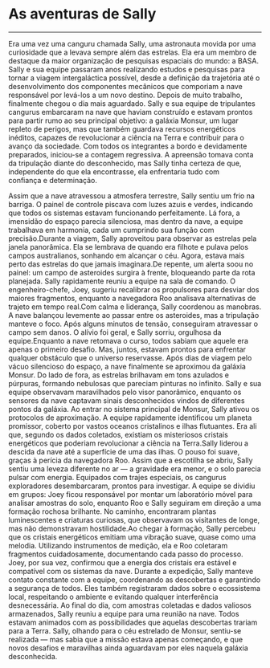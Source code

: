 # As aventuras de Sally

---

Era uma vez uma canguru chamada Sally, uma astronauta movida por uma curiosidade que a levava sempre além das estrelas.
Ela era um membro de destaque da maior organização de pesquisas espaciais do mundo: a BASA. Sally e sua equipe passaram anos realizando estudos e pesquisas para tornar a viagem intergaláctica possível, desde a definição da trajetória até o desenvolvimento dos componentes mecânicos que comporiam a nave responsável por levá-los a um novo destino.
Depois de muito trabalho, finalmente chegou o dia mais aguardado. Sally e sua equipe de tripulantes cangurus embarcaram na nave que haviam construído e estavam prontos para partir rumo ao seu principal objetivo: a galáxia Monsur, um lugar repleto de perigos, mas que também guardava recursos energéticos inéditos, capazes de revolucionar a ciência na Terra e contribuir para o avanço da sociedade.
Com todos os integrantes a bordo e devidamente preparados, iniciou-se a contagem regressiva. A apreensão tomava conta da tripulação diante do desconhecido, mas Sally tinha certeza de que, independente do que ela encontrasse, ela enfrentaria tudo com confiança e determinação.

Assim que a nave atravessou a atmosfera terrestre, Sally sentiu um frio na barriga. O painel de controle piscava com luzes azuis e verdes, indicando que todos os sistemas estavam funcionando perfeitamente. Lá fora, a imensidão do espaço parecia silenciosa, mas dentro da nave, a equipe trabalhava em harmonia, cada um cumprindo sua função com precisão.Durante a viagem, Sally aproveitou para observar as estrelas pela janela panorâmica. Ela se lembrava de quando era filhote e pulava pelos campos australianos, sonhando em alcançar o céu. Agora, estava mais perto das estrelas do que jamais imaginara.De repente, um alerta soou no painel: um campo de asteroides surgira à frente, bloqueando parte da rota planejada. Sally rapidamente reuniu a equipe na sala de comando. O engenheiro-chefe, Joey, sugeriu recalibrar os propulsores para desviar dos maiores fragmentos, enquanto a navegadora Roo analisava alternativas de trajeto em tempo real.Com calma e liderança, Sally coordenou as manobras. A nave balançou levemente ao passar entre os asteroides, mas a tripulação manteve o foco. Após alguns minutos de tensão, conseguiram atravessar o campo sem danos. O alívio foi geral, e Sally sorriu, orgulhosa da equipe.Enquanto a nave retomava o curso, todos sabiam que aquele era apenas o primeiro desafio. Mas, juntos, estavam prontos para enfrentar qualquer obstáculo que o universo reservasse.
Após dias de viagem pelo vácuo silencioso do espaço, a nave finalmente se aproximou da galáxia Monsur. Do lado de fora, as estrelas brilhavam em tons azulados e púrpuras, formando nebulosas que pareciam pinturas no infinito. Sally e sua equipe observavam maravilhados pelo visor panorâmico, enquanto os sensores da nave captavam sinais desconhecidos vindos de diferentes pontos da galáxia.
Ao entrar no sistema principal de Monsur, Sally ativou os protocolos de aproximação. A equipe rapidamente identificou um planeta promissor, coberto por vastos oceanos cristalinos e ilhas flutuantes. Era ali que, segundo os dados coletados, existiam os misteriosos cristais energéticos que poderiam revolucionar a ciência na Terra.Sally liderou a descida da nave até a superfície de uma das ilhas. O pouso foi suave, graças à perícia da navegadora Roo. Assim que a escotilha se abriu, Sally sentiu uma leveza diferente no ar — a gravidade era menor, e o solo parecia pulsar com energia. Equipados com trajes especiais, os cangurus exploradores desembarcaram, prontos para investigar.
A equipe se dividiu em grupos: Joey ficou responsável por montar um laboratório móvel para analisar amostras do solo, enquanto Roo e Sally seguiram em direção a uma formação rochosa brilhante. No caminho, encontraram plantas luminescentes e criaturas curiosas, que observavam os visitantes de longe, mas não demonstravam hostilidade.Ao chegar à formação, Sally percebeu que os cristais energéticos emitiam uma vibração suave, quase como uma melodia. Utilizando instrumentos de medição, ela e Roo coletaram fragmentos cuidadosamente, documentando cada passo do processo. Joey, por sua vez, confirmou que a energia dos cristais era estável e compatível com os sistemas da nave.
Durante a expedição, Sally manteve contato constante com a equipe, coordenando as descobertas e garantindo a segurança de todos. Eles também registraram dados sobre o ecossistema local, respeitando o ambiente e evitando qualquer interferência desnecessária.
Ao final do dia, com amostras coletadas e dados valiosos armazenados, Sally reuniu a equipe para uma reunião na nave. Todos estavam animados com as possibilidades que aquelas descobertas trariam para a Terra. Sally, olhando para o céu estrelado de Monsur, sentiu-se realizada — mas sabia que a missão estava apenas começando, e que novos desafios e maravilhas ainda aguardavam por eles naquela galáxia desconhecida.
